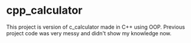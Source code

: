 # cpp_calculator

This project is version of c_calculator made in C++ using OOP. Previous project code was very messy and didn't show my knowledge now.